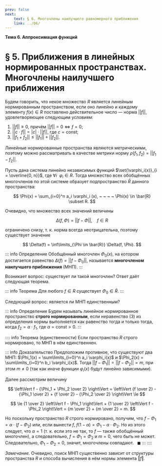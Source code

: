 ```yaml
---
prev: false
next:
    text: § 6. Многочлены наилучшего равномерного приближения
    link: ../06/
---
```


**Тема 6. Аппроксимация функций**

# § 5. Приближения в линейных нормированных пространствах. Многочлены наилучшего приближения

Будем говорить, что некое множество $R$ является линейным нормированным пространством, если оно линейно и каждому элементу $f(x) \in R$ поставлено действительное число — норма $||f||$, удовлетворяющее следующим условиям:

1. $||f|| \ge 0$, причём $||f|| = 0 \iff f = 0$;
2. $||c \cdot f|| = |c| \cdot ||f||$, где $c = \text{const}$;
3. $||f_1 + f_2|| \le ||f_1|| + ||f_2||$.

Линейные нормированные пространства являются метрическими, поэтому можно рассматривать в качестве метрики норму $\rho(f_1, f_2) = ||f_1 - f_2||$.

Пусть дана система линейно независимых функций $\set{\varphi_i(x)}_{i = \overline{0, n}}$, где $\forall i ~ ~ \varphi_i \in R$. Тогда множество всех обобщённых многочленов по этой системе образует подпространство $\bar{R}$ данного пространства:

$$
\Phi(x) = \sum_{i=0}^n a_i \varphi_i (x), ~ ~ ~ ~ \Phi(x) \in \bar{R} \subset R.
$$

Очевидно, что множество всех значений величины

$$
\Delta(f,\Phi) = ||f - \Phi||, ~ ~ ~ ~ f \in R
$$

ограничено снизу, т. к. норма всегда неотрицательна, поэтому существует значение

$$
\Delta(f) = \inf\limits_{\Phi \in \bar{R}} \Delta(f, \Phi).
$$

::: info Определение
Обобщённый многочлен $\Phi_0(x)$, на котором достигается равенство $\Delta(f) = ||f - \Phi_0||$, называется **многочленом наилучшего приближения** (МНП).
:::

Возникает вопрос: существует ли такой многочлен? Ответ даёт следующая теорема.

::: info Теорема
Для любого $f \in R$ существует $\Phi_0 \in \bar{R}$.
:::

Следующий вопрос: является ли МНП единственным?

::: info Определение
Будем называть линейное нормированное пространство **строго нормированным**, если неравенство $(3)$ из определения нормы выполняется как равенство тогда и только тогда, когда $f_2 = \alpha \cdot f_1$, где $\alpha = \text{const} > 0$.
:::

:::: info Теорема (единственности)
Если пространство $R$ строго нормировано, то МНП в нём единственнен.

::: info Доказательство
Предположим противное, что существуют два МНП: $\Phi_1(x) = \sum\limits_{i=0}^n a_i \varphi_i(x)$ и $\Phi_2(x) = \sum\limits_{i=0}^n b_i \varphi_i(x)$. Тогда $||f - \Phi_1|| = ||f - \Phi_2|| = m$, при этом $m \ne 0$ (так как иначе функции $\varphi_i(x)$ будут линейно зависимыми).

Далее рассмотрим величину

$$
\left\Vert f - {\Phi_1 + \Phi_2 \over 2} \right\Vert =
\left\Vert {f \over 2} - {\Phi_1 \over 2} + {f \over 2} - {\Phi_2 \over 2} \right\Vert \le
$$

$$
\le {1 \over 2} \left\Vert f - \Phi_1 \right\Vert + {1 \over 2} \left\Vert f - \Phi_2 \right\Vert = {m \over 2} + {m \over 2} = m.
$$

Но поскольку пространство $R$ строго нормировано, получим, что $f - \Phi_1 = \alpha \cdot (f - \Phi_2)$ или, если вынести $f$, $f(1 - \alpha) = \Phi_1 - \alpha \cdot \Phi_2$. Но из этого следует, что $\alpha = 1$ (т. к. если это не так, то $f$ — также обобщённый многочлен), а следовательно, $f = \Phi_1 = \Phi_2$ и $m = 0$, чего быть не может. Следовательно, $\Phi_1 - \Phi_2 = 0$, значит, многочлены совпадают. $~~\blacksquare$
:::
::::

*Замечание.* Очевидно, поиск МНП существенно зависит от структуры пространства $R$ и способа вычисления в нём нормы элемента $\left\Vert f \right\Vert$.